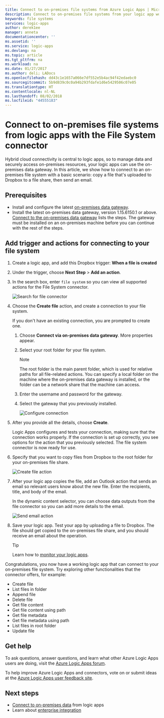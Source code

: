```yaml
---
title: Connect to on-premises file systems from Azure Logic Apps | Microsoft Docs
description: Connect to on-premises file systems from your logic app workflow through the on-premises data gateway and File System connector
keywords: file systems
services: logic-apps
author: derek1ee
manager: anneta
documentationcenter: ''
ms.assetid: ''
ms.service: logic-apps
ms.devlang: na
ms.topic: article
ms.tgt_pltfrm: na
ms.workload: na
ms.date: 01/27/2017
ms.author: deli; LADocs
ms.openlocfilehash: dd43c1e1657a066e7df552e5b4ac94f42edaebc0
ms.sourcegitcommit: 5b9d839c0c0a94b293fdafe1d6e5429506c07e05
ms.translationtype: HT
ms.contentlocale: nl-NL
ms.lasthandoff: 08/02/2018
ms.locfileid: "44555183"
---
```

# <a name="connect-to-on-premises-file-systems-from-logic-apps-with-the-file-system-connector"></a>Connect to on-premises file systems from logic apps with the File System connector

Hybrid cloud connectivity is central to logic apps, so to manage data and securely access on-premises resources, your logic apps can use the on-premises data gateway. In this article, we show how to connect to an on-premises file system with a basic scenario: copy a file that's uploaded to Dropbox to a file share, then send an email.

## <a name="prerequisites"></a>Prerequisites

- Install and configure the latest [on-premises data gateway](https://www.microsoft.com/download/details.aspx?id=53127).
- Install the latest on-premises data gateway, version 1.15.6150.1 or above. [Connect to the on-premises data gateway](http://aka.ms/logicapps-gateway) lists the steps. The gateway must be installed on an on-premises machine before you can continue with the rest of the steps.

## <a name="add-trigger-and-actions-for-connecting-to-your-file-system"></a>Add trigger and actions for connecting to your file system

1. Create a logic app, and add this Dropbox trigger: **When a file is created** 
2. Under the trigger, choose **Next Step** > **Add an action**. 
3. In the search box, enter `file system` so you can view all supported actions for the File System connector.

   ![Search for file connector](https://docstestmedia1.blob.core.windows.net/azure-media/articles/logic-apps/media/logic-apps-using-file-connector/search-file-connector.png)

2. Choose the **Create file** action, and create a connection to your file system.

   If you don't have an existing connection, you are prompted to create one.

   1. Choose **Connect via on-premises data gateway**. More properties appear.
   2. Select your root folder for your file system.
      
       > [!NOTE]
       > The root folder is the main parent folder, which is used for relative paths for all file-related actions. You can specify a local folder on the machine where the on-premises data gateway is installed, or the folder can be a network share that the machine can access.

   3. Enter the username and password for the gateway.
   4. Select the gateway that you previously installed.

       ![Configure connection](https://docstestmedia1.blob.core.windows.net/azure-media/articles/logic-apps/media/logic-apps-using-file-connector/create-file.png)

3. After you provide all the details, choose **Create**. 

   Logic Apps configures and tests your connection, making sure that the connection works properly. 
   If the connection is set up correctly, you see options for the action that you previously selected. 
   The file system connector is now ready for use.

4. Specify that you want to copy files from Dropbox to the root folder for your on-premises file share.

   ![Create file action](https://docstestmedia1.blob.core.windows.net/azure-media/articles/logic-apps/media/logic-apps-using-file-connector/create-file-filled.png)

5. After your logic app copies the file, add an Outlook action that sends an email so relevant users know about the new file. Enter the recipients, title, and body of the email. 

   In the dynamic content selector, you can choose data outputs from the file connector so you can add more details to the email.

   ![Send email action](https://docstestmedia1.blob.core.windows.net/azure-media/articles/logic-apps/media/logic-apps-using-file-connector/send-email.png)

6. Save your logic app. Test your app by uploading a file to Dropbox. The file should get copied to the on-premises file share, and you should receive an email about the operation.

   > [!TIP] 
   > Learn how to [monitor your logic apps](../logic-apps/logic-apps-monitor-your-logic-apps.md).

Congratulations, you now have a working logic app that can connect to your on-premises file system. Try exploring other functionalities that the connector offers, for example:

- Create file
- List files in folder
- Append file
- Delete file
- Get file content
- Get file content using path
- Get file metadata
- Get file metadata using path
- List files in root folder
- Update file

## <a name="get-help"></a>Get help

To ask questions, answer questions, and learn what other Azure Logic Apps users are doing, visit the [Azure Logic Apps forum](https://social.msdn.microsoft.com/Forums/en-US/home?forum=azurelogicapps).

To help improve Azure Logic Apps and connectors, vote on or submit ideas at the [Azure Logic Apps user feedback site](http://aka.ms/logicapps-wish).

## <a name="next-steps"></a>Next steps

- [Connect to on-premises data](../logic-apps/logic-apps-gateway-connection.md) from logic apps
- Learn about [enterprise integration](../logic-apps/logic-apps-enterprise-integration-overview.md)




